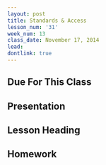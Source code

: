 ```yaml
---
layout: post
title: Standards & Access
lesson_num: '31'
week_num: 13
class_date: November 17, 2014
lead: 
dontlink: true
---
```


## Due For This Class

## Presentation

## Lesson Heading
  
## Homework
